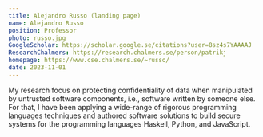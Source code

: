 ```yaml
---
title: Alejandro Russo (landing page)
name: Alejandro Russo
position: Professor
photo: russo.jpg
GoogleScholar: https://scholar.google.se/citations?user=8sz4s7YAAAAJ
ResearchChalmers: https://research.chalmers.se/person/patrikj
homepage: https://www.cse.chalmers.se/~russo/
date: 2023-11-01
---
```

My research focus on protecting confidentiality of data when manipulated by untrusted software components, i.e., software written by someone else. For that, I have been applying a wide-range of rigorous programming languages techniques and authored software solutions to build secure systems for the programming languages Haskell, Python, and JavaScript.
